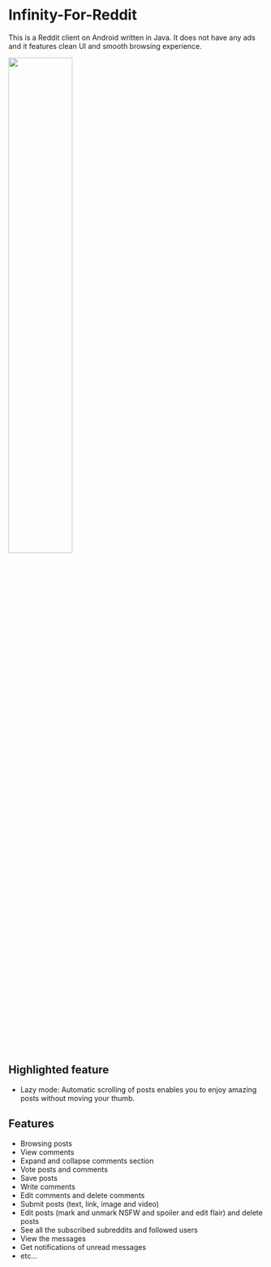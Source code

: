 # Infinity-For-Reddit
This is a Reddit client on Android written in Java. It does not have any ads and it features clean UI and smooth browsing experience.

<a href="https://play.google.com/store/apps/details?id=ml.docilealligator.infinityforreddit">
<img src="https://cdn.rawgit.com/steverichey/google-play-badge-svg/master/img/en_get.svg" width="50%">
</a>

## Highlighted feature
- Lazy mode: Automatic scrolling of posts enables you to enjoy amazing posts without moving your thumb.

## Features
- Browsing posts
- View comments
- Expand and collapse comments section
- Vote posts and comments
- Save posts
- Write comments
- Edit comments and delete comments
- Submit posts (text, link, image and video)
- Edit posts (mark and unmark NSFW and spoiler and edit flair) and delete posts
- See all the subscribed subreddits and followed users
- View the messages
- Get notifications of unread messages
- etc...
